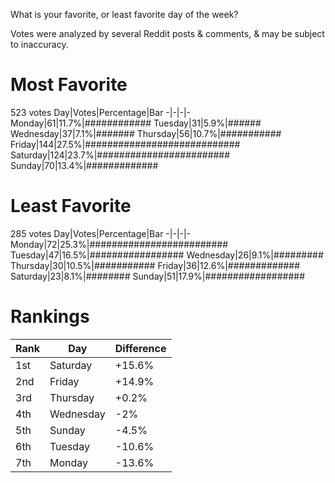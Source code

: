 What is your favorite, or least favorite day of the week?

Votes were analyzed by several Reddit posts & comments, & may be subject to inaccuracy.

# Most Favorite
523 votes
Day|Votes|Percentage|Bar
-|-|-|-
Monday|61|11.7%|############
Tuesday|31|5.9%|######
Wednesday|37|7.1%|#######
Thursday|56|10.7%|###########
Friday|144|27.5%|############################
Saturday|124|23.7%|########################
Sunday|70|13.4%|#############

# Least Favorite
285 votes
Day|Votes|Percentage|Bar
-|-|-|-
Monday|72|25.3%|#########################
Tuesday|47|16.5%|#################
Wednesday|26|9.1%|#########
Thursday|30|10.5%|###########
Friday|36|12.6%|#############
Saturday|23|8.1%|########
Sunday|51|17.9%|##################

# Rankings
Rank|Day|Difference
-|-|-
1st|Saturday|+15.6%
2nd|Friday|+14.9%
3rd|Thursday|+0.2%
4th|Wednesday|-2%
5th|Sunday|-4.5%
6th|Tuesday|-10.6%
7th|Monday|-13.6%
